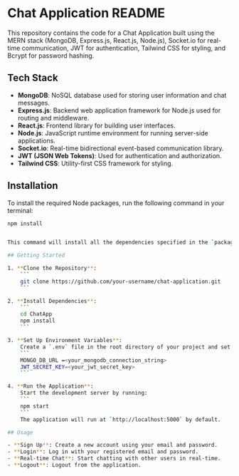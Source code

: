 # Chat Application README

This repository contains the code for a Chat Application built using the MERN stack (MongoDB, Express.js, React.js, Node.js), Socket.io for real-time communication, JWT for authentication, Tailwind CSS for styling, and Bcrypt for password hashing.

## Tech Stack

- **MongoDB**: NoSQL database used for storing user information and chat messages.
- **Express.js**: Backend web application framework for Node.js used for routing and middleware.
- **React.js**: Frontend library for building user interfaces.
- **Node.js**: JavaScript runtime environment for running server-side applications.
- **Socket.io**: Real-time bidirectional event-based communication library.
- **JWT (JSON Web Tokens)**: Used for authentication and authorization.
- **Tailwind CSS**: Utility-first CSS framework for styling.

## Installation

To install the required Node packages, run the following command in your terminal:

```bash
npm install


This command will install all the dependencies specified in the `package.json` file.

## Getting Started

1. **Clone the Repository**: 
    ```
    git clone https://github.com/your-username/chat-application.git
    ```

2. **Install Dependencies**: 
    ```
    cd ChatApp
    npm install
    ```

3. **Set Up Environment Variables**:
    Create a `.env` file in the root directory of your project and set the following environment variables:
    ```
    MONGO_DB_URL =<your_mongodb_connection_string>
    JWT_SECRET_KEY=<your_jwt_secret_key>
    ```

4. **Run the Application**:
    Start the development server by running:
    ```
    npm start
    ```
    The application will run at `http://localhost:5000` by default.

## Usage

- **Sign Up**: Create a new account using your email and password.
- **Login**: Log in with your registered email and password.
- **Real-time Chat**: Start chatting with other users in real-time.
- **Logout**: Logout from the application.
